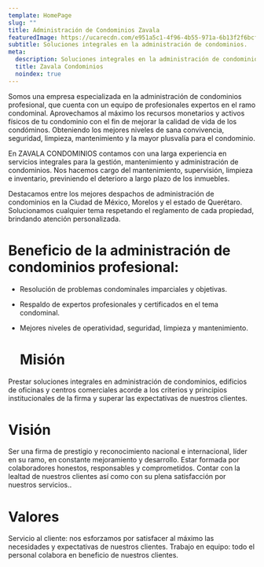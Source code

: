 ```yaml
---
template: HomePage
slug: ""
title: Administración de Condominios Zavala
featuredImage: https://ucarecdn.com/e951a5c1-4f96-4b55-971a-6b13f2f6bcfa/
subtitle: Soluciones integrales en la administración de condominios.
meta:
  description: Soluciones integrales en la administración de condominios.
  title: Zavala Condominios
  noindex: true
---
```

Somos una empresa especializada en la administración de condominios profesional, que cuenta con un equipo de profesionales expertos en el ramo condominal. Aprovechamos al máximo los recursos monetarios y activos físicos de tu condominio con el fin de mejorar la calidad de vida de los condóminos. Obteniendo los mejores niveles de sana convivencia, seguridad, limpieza, mantenimiento y la mayor plusvalía para el condominio.

En ZAVALA CONDOMINIOS contamos con una larga experiencia en servicios integrales para la gestión, mantenimiento y administración de condominios. 
Nos hacemos cargo del mantenimiento, supervisión, limpieza e inventario, previniendo el deterioro a largo plazo de los inmuebles.


Destacamos entre los mejores despachos de administración de condominios en la Ciudad de México, Morelos y el estado de Querétaro. 
Solucionamos cualquier tema respetando el reglamento de cada propiedad, brindando atención personalizada.

# Beneficio de la administración de condominios profesional:

* Resolución de problemas condominales imparciales y objetivas.
* Respaldo de expertos profesionales y certificados en el tema condominal.
* Mejores niveles de operatividad, seguridad, limpieza y mantenimiento.

  # Misión

Prestar soluciones integrales en administración de condominios, edificios de oficinas y centros comerciales acorde a los criterios y principios institucionales de la firma y superar las expectativas de nuestros clientes.

#    Visión

Ser una firma de prestigio y reconocimiento nacional e internacional, líder en su ramo, en constante mejoramiento y desarrollo. Estar formada por colaboradores honestos, responsables y comprometidos. Contar con la lealtad de nuestros clientes así como con su plena satisfacción por nuestros servicios..

#    Valores

Servicio al cliente: nos esforzamos por satisfacer al máximo las necesidades y expectativas de nuestros clientes. Trabajo en equipo: todo el personal colabora en beneficio de nuestros clientes.